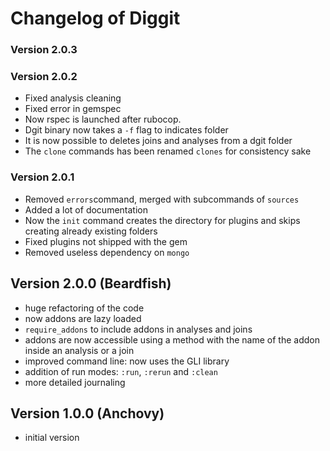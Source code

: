 # Changelog of Diggit

### Version 2.0.3

### Version 2.0.2
* Fixed analysis cleaning
* Fixed error in gemspec
* Now rspec is launched after rubocop.
* Dgit binary now takes a `-f` flag to indicates folder
* It is now possible to deletes joins and analyses from a dgit folder
* The `clone` commands has been renamed `clones` for consistency sake

### Version 2.0.1
* Removed `errors`command, merged with subcommands of `sources`
* Added a lot of documentation
* Now the `init` command creates the directory for plugins and skips creating already existing folders
* Fixed plugins not shipped with the gem
* Removed useless dependency on `mongo`

## Version 2.0.0 (Beardfish)
* huge refactoring of the code
* now addons are lazy loaded
* `require_addons` to include addons in analyses and joins
* addons are now accessible using a method with the name of the addon inside an analysis or a join
* improved command line: now uses the GLI library
* addition of run modes: `:run`, `:rerun` and `:clean`
* more detailed journaling

## Version 1.0.0 (Anchovy)
* initial version
